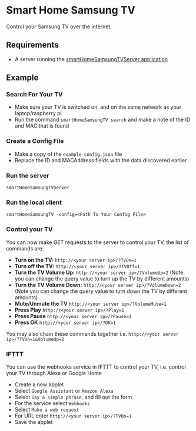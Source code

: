 # Smart Home Samsung TV
Control your Samsung TV over the internet.

## Requirements
- A server running the [smartHomeSamsungTVServer application](https://github.com/atiernan/smartHomeSamsungTVServer)

## Example
### Search For Your TV
- Make sure your TV is switched on, and on the same network as your laptop/raspberry pi
- Run the command `smartHomeSamsungTV search` and make a note of the ID and MAC that is found

### Create a Config File
- Make a copy of the `example-config.json` file
- Replace the ID and MACAddress fields with the data discovered earlier

### Run the server
`smartHomeSamsungTVServer`

### Run the local client
`smartHomeSamsungTV -config=<Path To Your Config File>`

### Control your TV
You can now make GET requests to the server to control your TV, the list of commands are:
  - **Turn on the TV:** `http://<your server ip>/?TVOn=1`
  - **Turn off the TV:** `http://<your server ip>/?TVOff=1`
  - **Turn the TV Volume Up:** `http://<your server ip>/?VolumeUp=2` (Note you can change the query value to turn up the TV by different amounts)
  - **Turn the TV Volume Down:** `http://<your server ip>/?VolumeDown=2` (Note you can change the query value to turn down the TV by different amounts)
  - **Mute/Unmute the TV** `http://<your server ip>/?VolumeMute=1`
  - **Press Play** `http://<your server ip>/?Play=1`
  - **Press Pause** `http://<your server ip>/?Pause=1`
  - **Press OK** `http://<your server ip>/?OK=1`

You may also chain these commands together i.e. `http://<your server ip>/?TVOn=1&VolumeUp=2`

### IFTTT
You can use the webhooks service in IFTTT to control your TV, i.e. control your TV through Alexa or Google Home
- Create a new applet
- Select `Google Assistant` or `Amazon Alexa`
- Select `Say a simple phrase`, and fill out the form
- For the service select `Webhooks`
- Select `Make a web request`
- For URL enter `http://<your server ip>/?TVOn=1`
- Save the applet